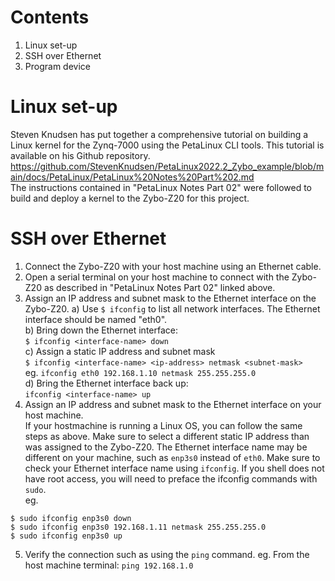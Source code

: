 # Contents
1. Linux set-up
2. SSH over Ethernet
3. Program device

# Linux set-up
Steven Knudsen has put together a comprehensive tutorial on building a Linux kernel for the Zynq-7000 using the PetaLinux CLI tools. This tutorial is available on his Github repository. https://github.com/StevenKnudsen/PetaLinux2022.2_Zybo_example/blob/main/docs/PetaLinux/PetaLinux%20Notes%20Part%202.md </br>
The instructions contained in "PetaLinux Notes Part 02" were followed to build and deploy a kernel to the Zybo-Z20 for this project.
# SSH over Ethernet
1. Connect the Zybo-Z20 with your host machine using an Ethernet cable.
2. Open a serial terminal on your host machine to connect with the Zybo-Z20 as described in "PetaLinux Notes Part 02" linked above.
3. Assign an IP address and subnet mask to the Ethernet interface on the Zybo-Z20.
a) Use ``$ ifconfig`` to list all network interfaces. The Ethernet interface should be named "eth0". </br>
b) Bring down the Ethernet interface: </br>
``$ ifconfig <interface-name> down``</br>
c) Assign a static IP address and subnet mask </br>
``$ ifconfig <interface-name> <ip-address> netmask <subnet-mask>``</br>
eg. ``ifconfig eth0 192.168.1.10 netmask 255.255.255.0``</br>
d) Bring the Ethernet interface back up: </br>
``ifconfig <interface-name> up`` </br>
4. Assign an IP address and subnet mask to the Ethernet interface on your host machine. </br>
If your hostmachine is running a Linux OS, you can follow the same steps as above. Make sure to select a different static IP address than was assigned to the Zybo-Z20. The Ethernet interface name may be different on your machine, such as ``enp3s0`` instead of ``eth0``. Make sure to check your Ethernet interface name using ``ifconfig``. If you shell does not have root access, you will need to preface the ifconfig commands with ``sudo``. </br>
eg.
```
$ sudo ifconfig enp3s0 down
$ sudo ifconfig enp3s0 192.168.1.11 netmask 255.255.255.0
$ sudo ifconfig enp3s0 up
```
5. Verify the connection such as using the ``ping`` command.
eg.
From the host machine terminal:
``ping 192.168.1.0``
